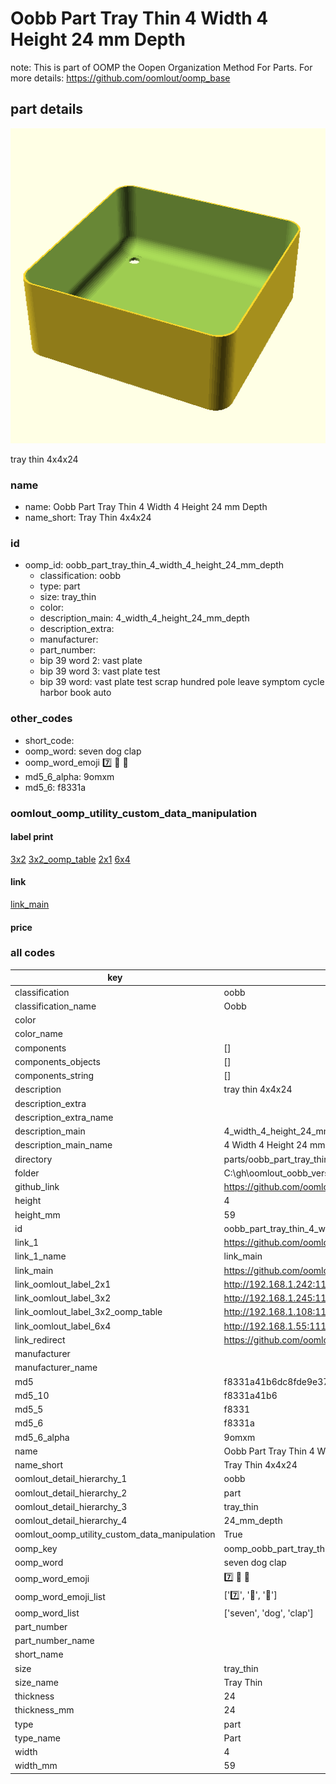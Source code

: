 # Oobb Part Tray Thin 4 Width 4 Height 24 mm Depth  

note: This is part of OOMP the Oopen Organization Method For Parts. For more details: https://github.com/oomlout/oomp_base

##  part details
  

[![](3dpr.png)](3dpr.png)

tray thin 4x4x24



### name
* name: Oobb Part Tray Thin 4 Width 4 Height 24 mm Depth
* name_short: Tray Thin 4x4x24 
### id
* oomp_id: oobb_part_tray_thin_4_width_4_height_24_mm_depth
  * classification: oobb
  * type: part
  * size: tray_thin
  * color: 
  * description_main: 4_width_4_height_24_mm_depth
  * description_extra: 
  * manufacturer: 
  * part_number: 
  * bip 39 word 2: vast plate
  * bip 39 word 3: vast plate test
  * bip 39 word: vast plate test scrap hundred pole leave symptom cycle harbor book auto

### other_codes
* short_code: 
* oomp_word: seven dog clap
* oomp_word_emoji :seven: :dog: :clap:
* md5_6_alpha: 9omxm
* md5_6: f8331a






### oomlout_oomp_utility_custom_data_manipulation
#### label print
[3x2](http://192.168.1.245:1112/?label=oomp%209omxm)
[3x2_oomp_table](http://192.168.1.108:1112/?label=oomp%209omxm)
[2x1](http://192.168.1.242:1112/?label=oomp%209omxm)
[6x4](http://192.168.1.55:1112/?label=oomp%209omxm)    

#### link

[link_main](https://github.com/oomlout/oomlout_oobb_version_4_generated_parts/tree/main/navigation_oomp/oobb/part/tray_thin/4_width_4_height_24_mm_depth/part)                              

#### price







### all codes 
| key | value |  
| --- | --- |  
| classification | oobb |  
| classification_name | Oobb |  
| color |  |  
| color_name |  |  
| components | [] |  
| components_objects | [] |  
| components_string | [] |  
| description | tray thin 4x4x24 |  
| description_extra |  |  
| description_extra_name |  |  
| description_main | 4_width_4_height_24_mm_depth |  
| description_main_name | 4 Width 4 Height 24 mm Depth |  
| directory | parts/oobb_part_tray_thin_4_width_4_height_24_mm_depth |  
| folder | C:\gh\oomlout_oobb_version_4_generated_parts\parts\oobb_part_tray_thin_4_width_4_height_24_mm_depth |  
| github_link | https://github.com/oomlout/oomlout_oomp_part_src/tree/main/parts/oobb_part_tray_thin_4_width_4_height_24_mm_depth |  
| height | 4 |  
| height_mm | 59 |  
| id | oobb_part_tray_thin_4_width_4_height_24_mm_depth |  
| link_1 | https://github.com/oomlout/oomlout_oobb_version_4_generated_parts/tree/main/navigation_oomp/oobb/part/tray_thin/4_width_4_height_24_mm_depth/part |  
| link_1_name | link_main |  
| link_main | https://github.com/oomlout/oomlout_oobb_version_4_generated_parts/tree/main/navigation_oomp/oobb/part/tray_thin/4_width_4_height_24_mm_depth/part |  
| link_oomlout_label_2x1 | http://192.168.1.242:1112/?label=oomp%209omxm |  
| link_oomlout_label_3x2 | http://192.168.1.245:1112/?label=oomp%209omxm |  
| link_oomlout_label_3x2_oomp_table | http://192.168.1.108:1112/?label=oomp%209omxm |  
| link_oomlout_label_6x4 | http://192.168.1.55:1112/?label=oomp%209omxm |  
| link_redirect | https://github.com/oomlout/oomlout_oobb_version_4_generated_parts/tree/main/parts/oobb_tray_thin_04_04_24 |  
| manufacturer |  |  
| manufacturer_name |  |  
| md5 | f8331a41b6dc8fde9e379c17bf298f8d |  
| md5_10 | f8331a41b6 |  
| md5_5 | f8331 |  
| md5_6 | f8331a |  
| md5_6_alpha | 9omxm |  
| name | Oobb Part Tray Thin 4 Width 4 Height 24 mm Depth |  
| name_short | Tray Thin 4x4x24  |  
| oomlout_detail_hierarchy_1 | oobb |  
| oomlout_detail_hierarchy_2 | part |  
| oomlout_detail_hierarchy_3 | tray_thin |  
| oomlout_detail_hierarchy_4 | 24_mm_depth |  
| oomlout_oomp_utility_custom_data_manipulation | True |  
| oomp_key | oomp_oobb_part_tray_thin_4_width_4_height_24_mm_depth |  
| oomp_word | seven dog clap |  
| oomp_word_emoji | :seven: :dog: :clap: |  
| oomp_word_emoji_list | [':seven:', ':dog:', ':clap:'] |  
| oomp_word_list | ['seven', 'dog', 'clap'] |  
| part_number |  |  
| part_number_name |  |  
| short_name |  |  
| size | tray_thin |  
| size_name | Tray Thin |  
| thickness | 24 |  
| thickness_mm | 24 |  
| type | part |  
| type_name | Part |  
| width | 4 |  
| width_mm | 59 |  

